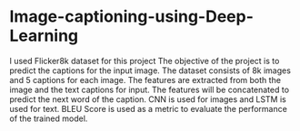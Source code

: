 # Image-captioning-using-Deep-Learning
I used Flicker8k dataset for this project
The objective of the project is to predict the captions for the input image. 
The dataset consists of 8k images and 5 captions for each image. 
The features are extracted from both the image and the text captions for input. 
The features will be concatenated to predict the next word of the caption. 
CNN is used for images and LSTM is used for text. BLEU Score is used as a metric to evaluate the performance of the trained model.
